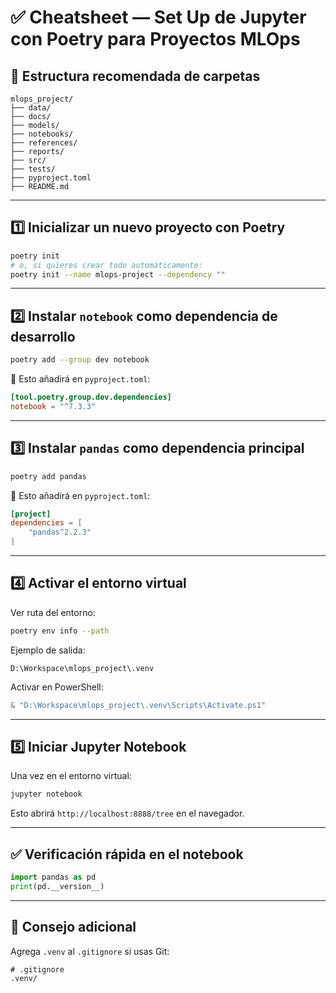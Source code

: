 
# ✅ Cheatsheet — Set Up de Jupyter con Poetry para Proyectos MLOps

## 📁 Estructura recomendada de carpetas

```
mlops_project/
├── data/
├── docs/
├── models/
├── notebooks/
├── references/
├── reports/
├── src/
├── tests/
├── pyproject.toml
├── README.md
```

---

## 1️⃣ Inicializar un nuevo proyecto con Poetry

```bash
poetry init
# o, si quieres crear todo automáticamente:
poetry init --name mlops-project --dependency ""
```

---

## 2️⃣ Instalar `notebook` como dependencia de desarrollo

```bash
poetry add --group dev notebook
```

🔎 Esto añadirá en `pyproject.toml`:

```toml
[tool.poetry.group.dev.dependencies]
notebook = "^7.3.3"
```

---

## 3️⃣ Instalar `pandas` como dependencia principal

```bash
poetry add pandas
```

🔎 Esto añadirá en `pyproject.toml`:

```toml
[project]
dependencies = [
    "pandas^2.2.3"
]
```

---

## 4️⃣ Activar el entorno virtual

Ver ruta del entorno:

```bash
poetry env info --path
```

Ejemplo de salida:
```
D:\Workspace\mlops_project\.venv
```

Activar en PowerShell:

```powershell
& "D:\Workspace\mlops_project\.venv\Scripts\Activate.ps1"
```

---

## 5️⃣ Iniciar Jupyter Notebook

Una vez en el entorno virtual:

```bash
jupyter notebook
```

Esto abrirá `http://localhost:8888/tree` en el navegador.

---

## ✅ Verificación rápida en el notebook

```python
import pandas as pd
print(pd.__version__)
```

---

## 🧹 Consejo adicional

Agrega `.venv` al `.gitignore` si usas Git:

```
# .gitignore
.venv/
```
